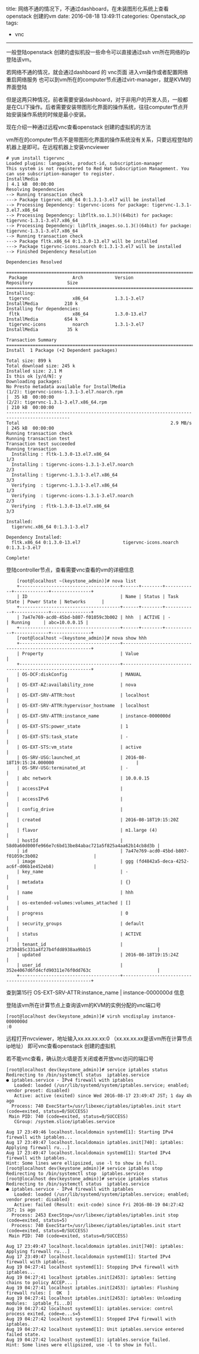 title: 网络不通的情况下，不通过dashboard，在未装图形化系统上查看openstack 创建的vm
date: 2016-08-18 13:49:11
categories: Openstack_op
tags:
- vnc

---

一般登陆openstack 创建的虚拟机投一些命令可以直接通过ssh vm所在网络的ip登陆该vm。

若网络不通的情况，就会通过dashboard 的 vnc页面 进入vm操作或者配置网络重启网络服务
也可以到vm所在的computer节点通过virt-manager，就是KVM的界面登陆

但是这两只种情况，前者需要安装dashboard，对于非用户的开发人员，一般都是在CLI下操作。后者需要安装带图形化界面的操作系统，往往computer节点开始安装操作系统的时候是最小安装。

现在介绍一种通过远程vnc查看openstack 创建的虚拟机的方法


vm所在的computer节点不是带图形化界面的操作系统没有关系，只要远程登陆的机器上是即可。在远程机器上安装vncviewer



    # yum install tigervnc
    Loaded plugins: langpacks, product-id, subscription-manager
    This system is not registered to Red Hat Subscription Management. You can use subscription-manager to register.
    InstallMedia                                                           | 4.1 kB  00:00:00     
    Resolving Dependencies
    --> Running transaction check
    ---> Package tigervnc.x86_64 0:1.3.1-3.el7 will be installed
    --> Processing Dependency: tigervnc-icons for package: tigervnc-1.3.1-3.el7.x86_64
    --> Processing Dependency: libfltk.so.1.3()(64bit) for package: tigervnc-1.3.1-3.el7.x86_64
    --> Processing Dependency: libfltk_images.so.1.3()(64bit) for package: tigervnc-1.3.1-3.el7.x86_64
    --> Running transaction check
    ---> Package fltk.x86_64 0:1.3.0-13.el7 will be installed
    ---> Package tigervnc-icons.noarch 0:1.3.1-3.el7 will be installed
    --> Finished Dependency Resolution
    
    Dependencies Resolved
    
    ==============================================================================================
     Package                 Arch            Version                  Repository             Size
    ==============================================================================================
    Installing:
     tigervnc                x86_64          1.3.1-3.el7              InstallMedia          210 k
    Installing for dependencies:
     fltk                    x86_64          1.3.0-13.el7             InstallMedia          654 k
     tigervnc-icons          noarch          1.3.1-3.el7              InstallMedia           35 k
    
    Transaction Summary
    ==============================================================================================
    Install  1 Package (+2 Dependent packages)
    
    Total size: 899 k
    Total download size: 245 k
    Installed size: 2.1 M
    Is this ok [y/d/N]: y
    Downloading packages:
    No Presto metadata available for InstallMedia
    (1/2): tigervnc-icons-1.3.1-3.el7.noarch.rpm                           |  35 kB  00:00:00     
    (2/2): tigervnc-1.3.1-3.el7.x86_64.rpm                                 | 210 kB  00:00:00     
    ----------------------------------------------------------------------------------------------
    Total                                                         2.9 MB/s | 245 kB  00:00:00     
    Running transaction check
    Running transaction test
    Transaction test succeeded
    Running transaction
      Installing : fltk-1.3.0-13.el7.x86_64                                                   1/3 
      Installing : tigervnc-icons-1.3.1-3.el7.noarch                                          2/3 
      Installing : tigervnc-1.3.1-3.el7.x86_64                                                3/3 
      Verifying  : tigervnc-1.3.1-3.el7.x86_64                                                1/3 
      Verifying  : tigervnc-icons-1.3.1-3.el7.noarch                                          2/3 
      Verifying  : fltk-1.3.0-13.el7.x86_64                                                   3/3 
    
    Installed:
      tigervnc.x86_64 0:1.3.1-3.el7                                                               
    
    Dependency Installed:
      fltk.x86_64 0:1.3.0-13.el7                tigervnc-icons.noarch 0:1.3.1-3.el7               
    
    Complete!



登陆controller节点，查看需要vnc查看的vm的详细信息
```
    [root@localhost ~(keystone_admin)]# nova list
    +--------------------------------------+------+--------+------------+-------------+---------------+
    | ID                                   | Name | Status | Task State | Power State | Networks      |
    +--------------------------------------+------+--------+------------+-------------+---------------+
    | 7a47e769-acd0-45bd-b807-f01059c3b002 | hhh  | ACTIVE | -          | Running     | abc=10.0.0.15 |
    +--------------------------------------+------+--------+------------+-------------+---------------+
    [root@localhost ~(keystone_admin)]# nova show hhh
    +--------------------------------------+----------------------------------------------------------+
    | Property                             | Value                                                    |
    +--------------------------------------+----------------------------------------------------------+
    | OS-DCF:diskConfig                    | MANUAL                                                   |
    | OS-EXT-AZ:availability_zone          | nova                                                     |
    | OS-EXT-SRV-ATTR:host                 | localhost                                                |
    | OS-EXT-SRV-ATTR:hypervisor_hostname  | localhost                                                |
    | OS-EXT-SRV-ATTR:instance_name        | instance-0000000d                                        |
    | OS-EXT-STS:power_state               | 1                                                        |
    | OS-EXT-STS:task_state                | -                                                        |
    | OS-EXT-STS:vm_state                  | active                                                   |
    | OS-SRV-USG:launched_at               | 2016-08-18T19:15:24.000000                               |
    | OS-SRV-USG:terminated_at             | -                                                        |
    | abc network                          | 10.0.0.15                                                |
    | accessIPv4                           |                                                          |
    | accessIPv6                           |                                                          |
    | config_drive                         |                                                          |
    | created                              | 2016-08-18T19:15:20Z                                     |
    | flavor                               | m1.large (4)                                             |
    | hostId                               | 58d0a60d000fe966e7c6bd13be84abac721a5f825a4aa62b14cb8d3b |
    | id                                   | 7a47e769-acd0-45bd-b807-f01059c3b002                     |
    | image                                | ggg (fd4842a5-deca-4252-ac6f-d06b1e452eb8)               |
    | key_name                             | -                                                        |
    | metadata                             | {}                                                       |
    | name                                 | hhh                                                      |
    | os-extended-volumes:volumes_attached | []                                                       |
    | progress                             | 0                                                        |
    | security_groups                      | default                                                  |
    | status                               | ACTIVE                                                   |
    | tenant_id                            | 2f30485c331a4f27b4fdd8938aa9bb15                         |
    | updated                              | 2016-08-18T19:15:24Z                                     |
    | user_id                              | 352e4067d6fd4cfd90311e76f0dd763c                         |
    +--------------------------------------+----------------------------------------------------------+
```
查到第15行
    OS-EXT-SRV-ATTR:instance_name        | instance-0000000d
信息



登陆该vm所在计算节点上查询该vm的KVM的实例分配的vnc端口号

    [root@localhost dev(keystone_admin)]# virsh vncdisplay instance-0000000d
    :0


远程打开nvcviewer，地址输入xx.xx.xx.xx:0      （xx.xx.xx.xx是该vm所在计算节点ip地址）
即可vnc查看openstack 创建的虚拟机 


若不能vnc查看，确认防火墙是否关闭或者开放vnc访问的端口号

    [root@localhost dev(keystone_admin)]# service iptables status
    Redirecting to /bin/systemctl status  iptables.service
    ● iptables.service - IPv4 firewall with iptables
       Loaded: loaded (/usr/lib/systemd/system/iptables.service; enabled; vendor preset: disabled)
       Active: active (exited) since Wed 2016-08-17 23:49:47 JST; 1 day 4h ago
      Process: 740 ExecStart=/usr/libexec/iptables/iptables.init start (code=exited, status=0/SUCCESS)
     Main PID: 740 (code=exited, status=0/SUCCESS)
       CGroup: /system.slice/iptables.service
    
    Aug 17 23:49:46 localhost.localdomain systemd[1]: Starting IPv4 firewall with iptables...
    Aug 17 23:49:47 localhost.localdomain iptables.init[740]: iptables: Applying firewall ru...]
    Aug 17 23:49:47 localhost.localdomain systemd[1]: Started IPv4 firewall with iptables.
    Hint: Some lines were ellipsized, use -l to show in full.
    [root@localhost dev(keystone_admin)]# service iptables stop
    Redirecting to /bin/systemctl stop  iptables.service
    [root@localhost dev(keystone_admin)]# service iptables status
    Redirecting to /bin/systemctl status  iptables.service
    ● iptables.service - IPv4 firewall with iptables
       Loaded: loaded (/usr/lib/systemd/system/iptables.service; enabled; vendor preset: disabled)
       Active: failed (Result: exit-code) since Fri 2016-08-19 04:27:42 JST; 1s ago
      Process: 2453 ExecStop=/usr/libexec/iptables/iptables.init stop (code=exited, status=5)
      Process: 740 ExecStart=/usr/libexec/iptables/iptables.init start (code=exited, status=0/SUCCESS)
     Main PID: 740 (code=exited, status=0/SUCCESS)
    
    Aug 17 23:49:47 localhost.localdomain iptables.init[740]: iptables: Applying firewall ru...]
    Aug 17 23:49:47 localhost.localdomain systemd[1]: Started IPv4 firewall with iptables.
    Aug 19 04:27:41 localhost systemd[1]: Stopping IPv4 firewall with iptables...
    Aug 19 04:27:41 localhost iptables.init[2453]: iptables: Setting chains to policy ACCEP... ]
    Aug 19 04:27:41 localhost iptables.init[2453]: iptables: Flushing firewall rules: [  OK  ]
    Aug 19 04:27:41 localhost iptables.init[2453]: iptables: Unloading modules:  iptable_fi...D]
    Aug 19 04:27:42 localhost systemd[1]: iptables.service: control process exited, code=e...s=5
    Aug 19 04:27:42 localhost systemd[1]: Stopped IPv4 firewall with iptables.
    Aug 19 04:27:42 localhost systemd[1]: Unit iptables.service entered failed state.
    Aug 19 04:27:42 localhost systemd[1]: iptables.service failed.
    Hint: Some lines were ellipsized, use -l to show in full.
